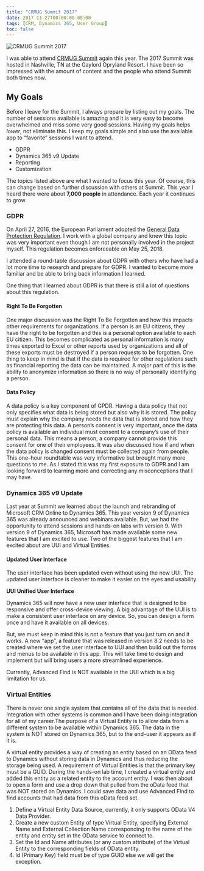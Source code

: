 ```yaml
---
title: "CRMUG Summit 2017"
date: 2017-11-27T00:00:00-00:00
tags: [CRM, Dynamics 365, User Group]
toc: false
---
```

![CRMUG Summit 2017](/images/2017/crmug_summit2017.jpeg)

I was able to attend [CRMUG Summit](https://na.usergroupsummit.com/home "CRMUG Summit") again this year. The 2017 Summit was hosted in Nashville, TN at the Gaylord Opryland Resort. I have been so impressed with the amount of content and the people who attend Summit both times now.

## My Goals
Before I leave for the Summit, I always prepare by listing out my goals. The number of sessions available is amazing and it is very easy to become overwhelmed and miss some very good sessions. Having my goals helps *lower*, not eliminate this. I keep my goals simple and also use the available app to “favorite” sessions I want to attend.

- GDPR
- Dynamics 365 v9 Update
- Reporting
- Customization

The topics listed above are what I wanted to focus this year. Of course, this can change based on further discussion with others at Summit. This year I heard there were about **7,000 people** in attendance. Each year it continues to grow.

### GDPR

On April 27, 2016, the European Parliament adopted the [General Data Protection Regulation](https://eugdpr.org/ "General Data Protection Regulation"). I work with a global company and knew this topic was very important even though I am not personally involved in the project myself. This regulation becomes enforceable on May 25, 2018.

I attended a round-table discussion about GDPR with others who have had a lot more time to research and prepare for GDPR. I wanted to become more familiar and be able to bring back information I learned.

One thing that I learned about GDPR is that there is still a lot of questions about this regulation.

#### Right To Be Forgotten

One major discussion was the Right To Be Forgotten and how this impacts other requirements for organizations. If a person is an EU citizens, they have the right to be forgotten and this is a personal option available to each EU citizen. This becomes complicated as personal information is many times exported to Excel or other reports used by organizations and all of these exports must be destroyed if a person requests to be forgotten. One thing to keep in mind is that if the data is required for other regulations such as financial reporting the data can be maintained. A major part of this is the ability to anonymize information so there is no way of personally identifying a person.

#### Data Policy

A data policy is a key component of GPDR. Having a data policy that not only specifies what data is being stored but also why it is stored. The policy must explain why the company needs the data that is stored and how they are protecting this data. A person’s consent is very important, once the data policy is available an individual must consent to a company’s use of their personal data. This means a person; a company cannot provide this consent for one of their employees. It was also discussed how if and when the data policy is changed consent must be collected again from people.
This one–hour roundtable was very informative but brought many more questions to me. As I stated this was my first exposure to GDPR and I am looking forward to learning more and correcting any misconceptions that I may have.

### Dynamics 365 v9 Update

Last year at Summit we learned about the launch and rebranding of Microsoft CRM Online to Dynamics 365. This year version 9 of Dynamics 365 was already announced and webinars available. But, we had the opportunity to attend sessions and hands-on labs with version 9. With version 9 of Dynamics 365, Microsoft has made available some new features that I am excited to use. Two of the biggest features that I am excited about are UUI and Virtual Entities.

#### Updated User Interface

The user interface has been updated even without using the new UUI. The updated user interface is cleaner to make it easier on the eyes and usability.

**UUI Unified User Interface**

Dynamics 365 will now have a new user interface that is designed to be responsive and offer cross-device viewing. A big advantage of the UUI is to make a consistent user interface on any device. So, you can design a form once and have it available on all devices.

But, we must keep in mind this is not a feature that you just turn on and it works. A new “app”, a feature that was released in version 8.2 needs to be created where we set the user interface to UUI and then build out the forms and menus to be available in this app. This will take time to design and implement but will bring users a more streamlined experience.

Currently, Advanced Find is NOT available in the UUI which is a big limitation for us.

### Virtual Entities

There is never one single system that contains all of the data that is needed. Integration with other systems is common and I have been doing integration for all of my career.The purpose of a Virtual Entity is to allow data from a different system to be available within Dynamics 365. The data in the system is NOT stored on Dynamics 365, but to the end-user it appears as if it is.

A virtual entity provides a way of creating an entity based on an OData feed to Dynamics without storing data in Dynamics and thus reducing the storage being used. A requirement of Virtual Entities is that the primary key must be a GUID.
During the hands-on lab time, I created a virtual entity and added this entity as a related entity to the account entity. I was then about to open a form and use a drop down that pulled from the oData feed that was NOT stored on Dynamics. I could save data and use Advanced Find to find accounts that had data from this oData feed set.

1.  Define a Virtual Entity Data Source, currently, it only supports OData V4 Data Provider.
2.  Create a new custom Entity of type Virtual Entity, specifying External Name and External Collection Name corresponding to the name of the entity and entity set in the OData service to connect to.
3.  Set the Id and Name attributes (or any custom attribute) of the Virtual Entity to the corresponding fields of OData entity.
4.  Id (Primary Key) field must be of type GUID else we will get the exception.

